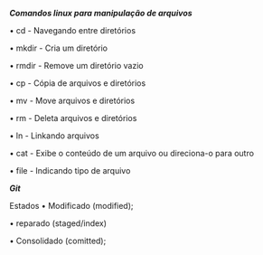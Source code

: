 ***Comandos linux para manipulação de arquivos***

• cd - Navegando entre diretórios

• mkdir - Cria um diretório

• rmdir - Remove um diretório vazio

• cp - Cópia de arquivos e diretórios

• mv - Move arquivos e diretórios

• rm - Deleta arquivos e diretórios

• ln - Linkando arquivos

• cat - Exibe o conteúdo de um arquivo ou direciona-o para outro

• file - Indicando tipo de arquivo 

***Git***

Estados
• Modificado (modified);

• reparado (staged/index)

• Consolidado (comitted);
